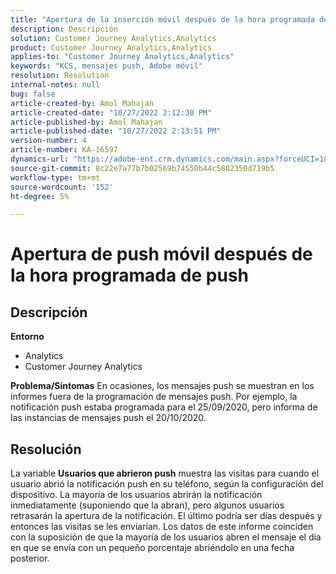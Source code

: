 ```yaml
---
title: "Apertura de la inserción móvil después de la hora programada de inserción"
description: Descripción
solution: Customer Journey Analytics,Analytics
product: Customer Journey Analytics,Analytics
applies-to: "Customer Journey Analytics,Analytics"
keywords: "KCS, mensajes push, Adobe móvil"
resolution: Resolution
internal-notes: null
bug: false
article-created-by: Amol Mahajan
article-created-date: "10/27/2022 2:12:30 PM"
article-published-by: Amol Mahajan
article-published-date: "10/27/2022 2:13:51 PM"
version-number: 4
article-number: KA-16597
dynamics-url: "https://adobe-ent.crm.dynamics.com/main.aspx?forceUCI=1&pagetype=entityrecord&etn=knowledgearticle&id=776f6962-0156-ed11-bba2-6045bd006793"
source-git-commit: 8c22e7a77b7b02569b74550b44c5802350d719b5
workflow-type: tm+mt
source-wordcount: '152'
ht-degree: 5%

---
```


# Apertura de push móvil después de la hora programada de push

## Descripción

<b>Entorno</b>
- Analytics
- Customer Journey Analytics

<b>Problema/Síntomas</b>
En ocasiones, los mensajes push se muestran en los informes fuera de la programación de mensajes push. Por ejemplo, la notificación push estaba programada para el 25/09/2020, pero informa de las instancias de mensajes push el 20/10/2020.


## Resolución


La variable <b>Usuarios que abrieron push</b> muestra las visitas para cuando el usuario abrió la notificación push en su teléfono, según la configuración del dispositivo. La mayoría de los usuarios abrirán la notificación inmediatamente (suponiendo que la abran), pero algunos usuarios retrasarán la apertura de la notificación. El último podría ser días después y entonces las visitas se les enviarían. Los datos de este informe coinciden con la suposición de que la mayoría de los usuarios abren el mensaje el día en que se envía con un pequeño porcentaje abriéndolo en una fecha posterior.

